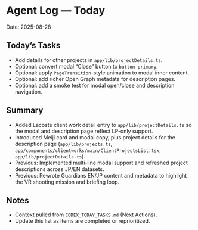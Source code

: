 # Agent Log — Today

Date: 2025-08-28

## Today’s Tasks
- Add details for other projects in `app/lib/projectDetails.ts`.
- Optional: convert modal “Close” button to `button-primary`.
- Optional: apply `PageTransition`-style animation to modal inner content.
- Optional: add richer Open Graph metadata for description pages.
- Optional: add a smoke test for modal open/close and description navigation.

## Summary
- Added Lacoste client work detail entry to `app/lib/projectDetails.ts` so the modal and description page reflect LP-only support.
- Introduced Meiji card and modal copy, plus project details for the description page (`app/lib/projects.ts`, `app/components/clientworks/main/ClientProjectsList.tsx`, `app/lib/projectDetails.ts`).
- Previous: Implemented multi-line modal support and refreshed project descriptions across JP/EN datasets.
- Previous: Rewrote Guardians EN/JP content and metadata to highlight the VR shooting mission and briefing loop.

## Notes
- Context pulled from `CODEX_TODAY_TASKS.md` (Next Actions).
- Update this list as items are completed or reprioritized.
